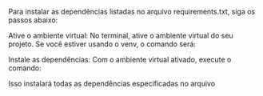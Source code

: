 Para instalar as dependências listadas no arquivo requirements.txt, siga os passos abaixo:

Ative o ambiente virtual: No terminal, ative o ambiente virtual do seu projeto. Se você estiver usando o venv, o comando será:

Instale as dependências: Com o ambiente virtual ativado, execute o comando:

Isso instalará todas as dependências especificadas no arquivo

